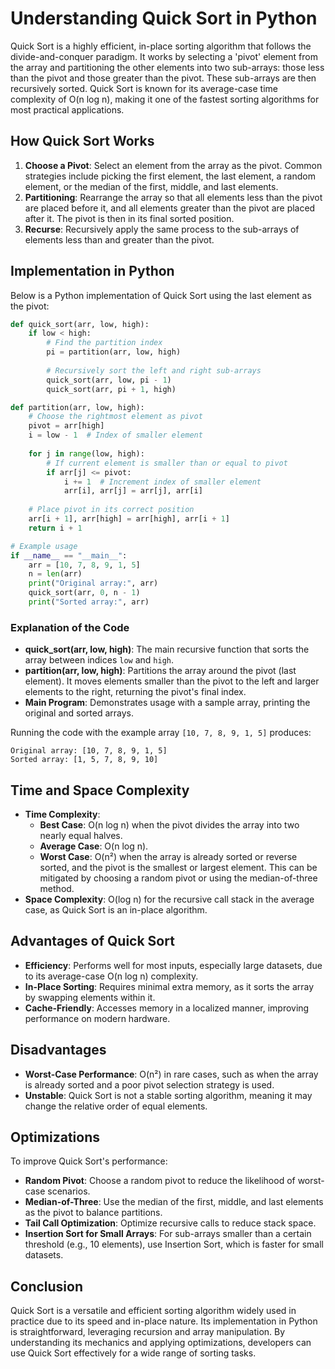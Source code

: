 
# Understanding Quick Sort in Python

Quick Sort is a highly efficient, in-place sorting algorithm that follows the divide-and-conquer paradigm. It works by selecting a 'pivot' element from the array and partitioning the other elements into two sub-arrays: those less than the pivot and those greater than the pivot. These sub-arrays are then recursively sorted. Quick Sort is known for its average-case time complexity of O(n log n), making it one of the fastest sorting algorithms for most practical applications.

## How Quick Sort Works

1. **Choose a Pivot**: Select an element from the array as the pivot. Common strategies include picking the first element, the last element, a random element, or the median of the first, middle, and last elements.
2. **Partitioning**: Rearrange the array so that all elements less than the pivot are placed before it, and all elements greater than the pivot are placed after it. The pivot is then in its final sorted position.
3. **Recurse**: Recursively apply the same process to the sub-arrays of elements less than and greater than the pivot.

## Implementation in Python

Below is a Python implementation of Quick Sort using the last element as the pivot:

```python
def quick_sort(arr, low, high):
    if low < high:
        # Find the partition index
        pi = partition(arr, low, high)
        
        # Recursively sort the left and right sub-arrays
        quick_sort(arr, low, pi - 1)
        quick_sort(arr, pi + 1, high)
```

```python
def partition(arr, low, high):
    # Choose the rightmost element as pivot
    pivot = arr[high]
    i = low - 1  # Index of smaller element
    
    for j in range(low, high):
        # If current element is smaller than or equal to pivot
        if arr[j] <= pivot:
            i += 1  # Increment index of smaller element
            arr[i], arr[j] = arr[j], arr[i]
    
    # Place pivot in its correct position
    arr[i + 1], arr[high] = arr[high], arr[i + 1]
    return i + 1
```

```python
# Example usage
if __name__ == "__main__":
    arr = [10, 7, 8, 9, 1, 5]
    n = len(arr)
    print("Original array:", arr)
    quick_sort(arr, 0, n - 1)
    print("Sorted array:", arr)
```

### Explanation of the Code

- **quick_sort(arr, low, high)**: The main recursive function that sorts the array between indices `low` and `high`.
- **partition(arr, low, high)**: Partitions the array around the pivot (last element). It moves elements smaller than the pivot to the left and larger elements to the right, returning the pivot's final index.
- **Main Program**: Demonstrates usage with a sample array, printing the original and sorted arrays.

Running the code with the example array `[10, 7, 8, 9, 1, 5]` produces:
```
Original array: [10, 7, 8, 9, 1, 5]
Sorted array: [1, 5, 7, 8, 9, 10]
```

## Time and Space Complexity

- **Time Complexity**:
  - **Best Case**: O(n log n) when the pivot divides the array into two nearly equal halves.
  - **Average Case**: O(n log n).
  - **Worst Case**: O(n²) when the array is already sorted or reverse sorted, and the pivot is the smallest or largest element. This can be mitigated by choosing a random pivot or using the median-of-three method.
- **Space Complexity**: O(log n) for the recursive call stack in the average case, as Quick Sort is an in-place algorithm.

## Advantages of Quick Sort

- **Efficiency**: Performs well for most inputs, especially large datasets, due to its average-case O(n log n) complexity.
- **In-Place Sorting**: Requires minimal extra memory, as it sorts the array by swapping elements within it.
- **Cache-Friendly**: Accesses memory in a localized manner, improving performance on modern hardware.

## Disadvantages

- **Worst-Case Performance**: O(n²) in rare cases, such as when the array is already sorted and a poor pivot selection strategy is used.
- **Unstable**: Quick Sort is not a stable sorting algorithm, meaning it may change the relative order of equal elements.

## Optimizations

To improve Quick Sort's performance:
- **Random Pivot**: Choose a random pivot to reduce the likelihood of worst-case scenarios.
- **Median-of-Three**: Use the median of the first, middle, and last elements as the pivot to balance partitions.
- **Tail Call Optimization**: Optimize recursive calls to reduce stack space.
- **Insertion Sort for Small Arrays**: For sub-arrays smaller than a certain threshold (e.g., 10 elements), use Insertion Sort, which is faster for small datasets.

## Conclusion

Quick Sort is a versatile and efficient sorting algorithm widely used in practice due to its speed and in-place nature. Its implementation in Python is straightforward, leveraging recursion and array manipulation. By understanding its mechanics and applying optimizations, developers can use Quick Sort effectively for a wide range of sorting tasks.

 